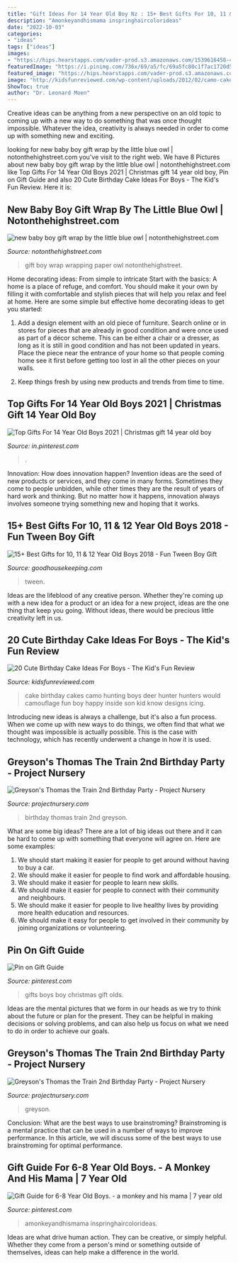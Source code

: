 ```yaml
---
title: "Gift Ideas For 14 Year Old Boy Nz : 15+ Best Gifts For 10, 11 &amp; 12 Year Old Boys 2018"
description: "Amonkeyandhismama inspringhaircolorideas"
date: "2022-10-03"
categories:
- "ideas"
tags: ["ideas"]
images:
- "https://hips.hearstapps.com/vader-prod.s3.amazonaws.com/1539616458-46283_1_1200px.jpg?crop=0.670xw:1.00xh;0.195xw,0&amp;resize=480:*"
featuredImage: "https://i.pinimg.com/736x/69/a5/fc/69a5fc80c1f7ac1720d56b591cf20e61.jpg"
featured_image: "https://hips.hearstapps.com/vader-prod.s3.amazonaws.com/1539616458-46283_1_1200px.jpg?crop=0.670xw:1.00xh;0.195xw,0&amp;resize=480:*"
image: "http://kidsfunreviewed.com/wp-content/uploads/2012/02/camo-cake.jpeg"
ShowToc: true
author: "Dr. Leonard Moen"
---
```



Creative ideas can be anything from a new perspective on an old topic to coming up with a new way to do something that was once thought impossible. Whatever the idea, creativity is always needed in order to come up with something new and exciting.

	

		
looking for new baby boy gift wrap by the little blue owl | notonthehighstreet.com you've visit to the right web. We have 8 Pictures about new baby boy gift wrap by the little blue owl | notonthehighstreet.com like Top Gifts For 14 Year Old Boys 2021 | Christmas gift 14 year old boy, Pin on Gift Guide and also 20 Cute Birthday Cake Ideas For Boys - The Kid&#039;s Fun Review. Here it is:
		
    
## New Baby Boy Gift Wrap By The Little Blue Owl | Notonthehighstreet.com

<img loading=lazy src="http://cdn.notonthehighstreet.com/system/product_images/images/001/728/444/original_new-baby-boy-gift-wrap.jpg" onerror="this.onerror=null;this.src='https://tse3.mm.bing.net/th?id=OIP.qKCxSjqi9FJxPsYw6aVeUwHaHa&amp;pid=15.1';" alt="new baby boy gift wrap by the little blue owl | notonthehighstreet.com">

_Source: notonthehighstreet.com_

>gift boy wrap wrapping paper owl notonthehighstreet. 

	

Home decorating ideas: From simple to intricate
Start with the basics: A home is a place of refuge, and comfort. You should make it your own by filling it with comfortable and stylish pieces that will help you relax and feel at home. Here are some simple but effective home decorating ideas to get you started:
1. Add a design element with an old piece of furniture. Search online or in stores for pieces that are already in good condition and were once used as part of a décor scheme. This can be either a chair or a dresser, as long as it is still in good condition and has not been updated in years. Place the piece near the entrance of your home so that people coming home see it first before getting too lost in all the other pieces on your walls.

2. Keep things fresh by using new products and trends from time to time.

    
## Top Gifts For 14 Year Old Boys 2021 | Christmas Gift 14 Year Old Boy

<img loading=lazy src="https://i.pinimg.com/originals/cb/9e/15/cb9e1538bb0c1b55e7014e9cdee8adca.jpg" onerror="this.onerror=null;this.src='https://tse2.mm.bing.net/th?id=OIP.zatVJRdEs5Yc2Id9EE3jpwHaP3&amp;pid=15.1';" alt="Top Gifts For 14 Year Old Boys 2021 | Christmas gift 14 year old boy">

_Source: in.pinterest.com_

>. 

	

Innovation: How does innovation happen?
Invention ideas are the seed of new products or services, and they come in many forms. Sometimes they come to people unbidden, while other times they are the result of years of hard work and thinking. But no matter how it happens, innovation always involves someone trying something new and hoping that it works.

    
## 15+ Best Gifts For 10, 11 &amp; 12 Year Old Boys 2018 - Fun Tween Boy Gift

<img loading=lazy src="https://hips.hearstapps.com/vader-prod.s3.amazonaws.com/1539616458-46283_1_1200px.jpg?crop=0.670xw:1.00xh;0.195xw,0&amp;resize=480:*" onerror="this.onerror=null;this.src='https://tse3.mm.bing.net/th?id=OIP.ioPqvMNGgS9VHOSS_8u8FwHaLD&amp;pid=15.1';" alt="15+ Best Gifts for 10, 11 &amp; 12 Year Old Boys 2018 - Fun Tween Boy Gift">

_Source: goodhousekeeping.com_

>tween. 

	

Ideas are the lifeblood of any creative person. Whether they're coming up with a new idea for a product or an idea for a new project, ideas are the one thing that keep you going. Without ideas, there would be precious little creativity left in us.

    
## 20 Cute Birthday Cake Ideas For Boys - The Kid&#039;s Fun Review

<img loading=lazy src="http://kidsfunreviewed.com/wp-content/uploads/2012/02/camo-cake.jpeg" onerror="this.onerror=null;this.src='https://tse2.mm.bing.net/th?id=OIP.i3shNlod5U5CzsBlM05p0wHaJ3&amp;pid=15.1';" alt="20 Cute Birthday Cake Ideas For Boys - The Kid&#039;s Fun Review">

_Source: kidsfunreviewed.com_

>cake birthday cakes camo hunting boys deer hunter hunters would camouflage fun boy happy inside son kid know designs icing. 

	

Introducing new ideas is always a challenge, but it's also a fun process. When we come up with new ways to do things, we often find that what we thought was impossible is actually possible. This is the case with technology, which has recently underwent a change in how it is used. 

    
## Greyson&#039;s Thomas The Train 2nd Birthday Party - Project Nursery

<img loading=lazy src="https://projectnursery.com/wp-content/uploads/2013/12/IMG_6542-768x1024.jpg" onerror="this.onerror=null;this.src='https://tse3.mm.bing.net/th?id=OIP.6z7NLX3QbGp1H027zEvUlAHaJ4&amp;pid=15.1';" alt="Greyson&#039;s Thomas the Train 2nd Birthday Party - Project Nursery">

_Source: projectnursery.com_

>birthday thomas train 2nd greyson. 

	

What are some big ideas?
There are a lot of big ideas out there and it can be hard to come up with something that everyone will agree on. Here are some examples:
1. We should start making it easier for people to get around without having to buy a car.
2. We should make it easier for people to find work and affordable housing.
3. We should make it easier for people to learn new skills.
4. We should make it easier for people to connect with their community and neighbours.
5. We should make it easier for people to live healthy lives by providing more health education and resources.
6. We should make it easy for people to get involved in their community by joining organizations or volunteering.

    
## Pin On Gift Guide

<img loading=lazy src="https://i.pinimg.com/736x/6a/66/d5/6a66d5bdd3747a5f82c4dc839d30d36e.jpg" onerror="this.onerror=null;this.src='https://tse1.mm.bing.net/th?id=OIP.hCZlDA5-1qO7OUJniuO_mgHaPG&amp;pid=15.1';" alt="Pin on Gift Guide">

_Source: pinterest.com_

>gifts boys boy christmas gift olds. 

	

Ideas are the mental pictures that we form in our heads as we try to think about the future or plan for the present. They can be helpful in making decisions or solving problems, and can also help us focus on what we need to do in order to achieve our goals.

    
## Greyson&#039;s Thomas The Train 2nd Birthday Party - Project Nursery

<img loading=lazy src="https://projectnursery.com/wp-content/uploads/2013/12/IMG_6549-768x1024.jpg" onerror="this.onerror=null;this.src='https://tse1.mm.bing.net/th?id=OIP.kFUZZszcOJ2EjVM7WpK7dQHaJ4&amp;pid=15.1';" alt="Greyson&#039;s Thomas the Train 2nd Birthday Party - Project Nursery">

_Source: projectnursery.com_

>greyson. 

	

Conclusion: What are the best ways to use brainstroming?
Brainstroming is a mental practice that can be used in a number of ways to improve performance. In this article, we will discuss some of the best ways to use brainstroming for optimal performance.

    
## Gift Guide For 6-8 Year Old Boys. - A Monkey And His Mama | 7 Year Old

<img loading=lazy src="https://i.pinimg.com/736x/69/a5/fc/69a5fc80c1f7ac1720d56b591cf20e61.jpg" onerror="this.onerror=null;this.src='https://tse2.mm.bing.net/th?id=OIP.muGBsCph1f1SUca24PICJwHaNm&amp;pid=15.1';" alt="Gift Guide for 6-8 Year Old Boys. - a monkey and his mama | 7 year old">

_Source: pinterest.com_

>amonkeyandhismama inspringhaircolorideas. 

	

Ideas are what drive human action. They can be creative, or simply helpful. Whether they come from a person's mind or something outside of themselves, ideas can help make a difference in the world.

